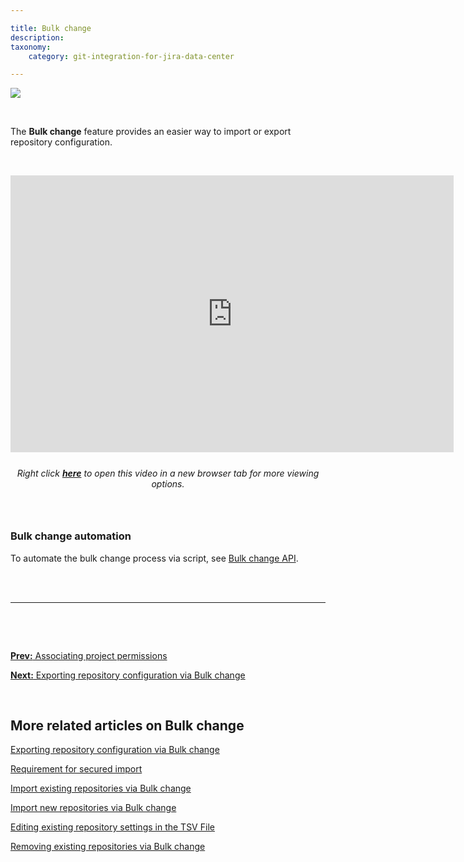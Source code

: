 ```yaml
---

title: Bulk change
description:
taxonomy:
    category: git-integration-for-jira-data-center

---
```

![](/wp-content/uploads/gij-gitserver-gitcfg-bulk-change.png)

<br>

The **Bulk change** feature provides an easier way to import or export repository configuration.

<p>&nbsp;</p>

<div class='embed-container embed-container--16-10'>
    <iframe width='709' height='443' src='https://fast.wistia.com/embed/iframe/v2c5qrgps8?videoFoam=true' frameborder='0' allowfullscreen ></iframe>
</div>

<div align='center' style='margin:25px auto'>
    <i>Right click <a href='https://bigbrassband.wistia.com/medias/v2c5qrgps8'><b>here</b></a> to open this video in a new browser tab for more viewing options.</i>
</div>
<br>

### Bulk change automation

To automate the bulk change process via script, see [Bulk change API](/git-integration-for-jira-data-center/bulk-change-API-gij-self-managed).

<br>
<br>
<hr>
<br>
<p>&nbsp;</p>

[**Prev:** Associating project permissions](/git-integration-for-jira-data-center/associating-project-permissions-gij-self-managed)

[**Next:** Exporting repository configuration via Bulk change](/git-integration-for-jira-data-center/exporting-repository-configuration-via-bulk-change-gij-self-managed)

<br>

## More related articles on Bulk change

[Exporting repository configuration via Bulk change](/git-integration-for-jira-data-center/exporting-repository-configuration-via-bulk-change-gij-self-managed)

[Requirement for secured import](/git-integration-for-jira-data-center/requirement-for-secured-import-gij-self-managed)

[Import existing repositories via Bulk change](/git-integration-for-jira-data-center/import-existing-repositories-via-bulk-change-gij-self-managed)

[Import new repositories via Bulk change](/git-integration-for-jira-data-center/import-new-repositories-via-bulk-change-gij-self-managed)

[Editing existing repository settings in the TSV File](/git-integration-for-jira-data-center/editing-existing-repository-settings-in-the-TSV-file-gij-self-managed)

[Removing existing repositories via Bulk change](/git-integration-for-jira-data-center/removing-existing-repositories-via-bulk-change-gij-self-managed)

